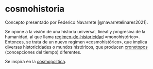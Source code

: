 # cosmohistoria

Concepto presentado por Federico Navarrete [@navarretelinares2021].

Se opone a la visión de una historia universal, lineal y progresiva de la humanidad, al que llama [regimen-de-historicidad](regimen-de-historicidad.md) «monohistórico». Entonces, se trata de un nuevo regimen «cosmohistórico», que implica diversas historicidades o mundos históricos, que producen [cronotopos](cronotopo.md) (concepciones del tiempo) diferentes.

Se inspira en la [cosmopolitica](cosmopolitica.md).
